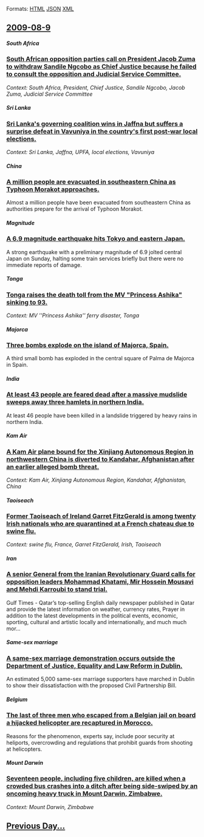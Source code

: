 
Formats: [HTML](2009/08/9/index.html)  [JSON](2009/08/9/index.json)  [XML](2009/08/9/index.xml)  

## [2009-08-9](/news/2009/08/9/index.md)

##### South Africa
### [ South African opposition parties call on President Jacob Zuma to withdraw Sandile Ngcobo as Chief Justice because he failed to consult the opposition and Judicial Service Committee. ](/news/2009/08/9/south-african-opposition-parties-call-on-president-jacob-zuma-to-withdraw-sandile-ngcobo-as-chief-justice-because-he-failed-to-consult-the.md)
_Context: South Africa, President, Chief Justice, Sandile Ngcobo, Jacob Zuma, Judicial Service Committee_

##### Sri Lanka
### [ Sri Lanka's governing coalition wins in Jaffna but suffers a surprise defeat in Vavuniya in the country's first post-war local elections. ](/news/2009/08/9/sri-lanka-s-governing-coalition-wins-in-jaffna-but-suffers-a-surprise-defeat-in-vavuniya-in-the-country-s-first-post-war-local-elections.md)
_Context: Sri Lanka, Jaffna, UPFA, local elections, Vavuniya_

##### China
### [ A million people are evacuated in southeastern China as Typhoon Morakot approaches. ](/news/2009/08/9/a-million-people-are-evacuated-in-southeastern-china-as-typhoon-morakot-approaches.md)
Almost a million people have been evacuated from southeastern China as authorities prepare for the arrival of Typhoon Morakot.

##### Magnitude
### [ A 6.9 magnitude earthquake hits Tokyo and eastern Japan. ](/news/2009/08/9/a-6-9-magnitude-earthquake-hits-tokyo-and-eastern-japan.md)
A strong earthquake with a preliminary magnitude of 6.9 jolted central Japan on Sunday, halting some train services briefly but there were no immediate reports of damage.

##### Tonga
### [ Tonga raises the death toll from the MV "Princess Ashika" sinking to 93. ](/news/2009/08/9/tonga-raises-the-death-toll-from-the-mv-princess-ashika-sinking-to-93.md)
_Context: MV ''Princess Ashika'' ferry disaster, Tonga_

##### Majorca
### [ Three bombs explode on the island of Majorca, Spain. ](/news/2009/08/9/three-bombs-explode-on-the-island-of-majorca-spain.md)
A third small bomb has exploded in the central square of Palma de Majorca in Spain.

##### India
### [ At least 43 people are feared dead after a massive mudslide sweeps away three hamlets in northern India. ](/news/2009/08/9/at-least-43-people-are-feared-dead-after-a-massive-mudslide-sweeps-away-three-hamlets-in-northern-india.md)
At least 46 people have been killed in a landslide triggered by heavy rains in northern India.

##### Kam Air
### [ A Kam Air plane bound for the Xinjiang Autonomous Region in northwestern China is diverted to Kandahar, Afghanistan after an earlier alleged bomb threat. ](/news/2009/08/9/a-kam-air-plane-bound-for-the-xinjiang-autonomous-region-in-northwestern-china-is-diverted-to-kandahar-afghanistan-after-an-earlier-allege.md)
_Context: Kam Air, Xinjiang Autonomous Region, Kandahar, Afghanistan, China_

##### Taoiseach
### [ Former Taoiseach of Ireland Garret FitzGerald is among twenty Irish nationals who are quarantined at a French chateau due to swine flu. ](/news/2009/08/9/former-taoiseach-of-ireland-garret-fitzgerald-is-among-twenty-irish-nationals-who-are-quarantined-at-a-french-chateau-due-to-swine-flu.md)
_Context: swine flu, France, Garret FitzGerald, Irish, Taoiseach_

##### Iran
### [ A senior General from the Iranian Revolutionary Guard calls for opposition leaders Mohammad Khatami, Mir Hossein Mousavi and Mehdi Karroubi to stand trial. ](/news/2009/08/9/a-senior-general-from-the-iranian-revolutionary-guard-calls-for-opposition-leaders-mohammad-khatami-mir-hossein-mousavi-and-mehdi-karroubi.md)
Gulf Times - Qatar’s top-selling English daily newspaper published in Qatar and provide the latest information on weather, currency rates, Prayer in addition to the latest developments in the political events, economic, sporting, cultural and artistic locally and internationally, and much much mor...

##### Same-sex marriage
### [ A same-sex marriage demonstration occurs outside the Department of Justice, Equality and Law Reform in Dublin. ](/news/2009/08/9/a-same-sex-marriage-demonstration-occurs-outside-the-department-of-justice-equality-and-law-reform-in-dublin.md)
An estimated 5,000 same-sex marriage supporters have marched in Dublin to show their dissatisfaction with the proposed Civil Partnership Bill.

##### Belgium
### [ The last of three men who escaped from a Belgian jail on board a hijacked helicopter are recaptured in Morocco. ](/news/2009/08/9/the-last-of-three-men-who-escaped-from-a-belgian-jail-on-board-a-hijacked-helicopter-are-recaptured-in-morocco.md)
Reasons for the phenomenon, experts say, include poor security at heliports, overcrowding and regulations that prohibit guards from shooting at helicopters.

##### Mount Darwin
### [ Seventeen people, including five children, are killed when a crowded bus crashes into a ditch after being side-swiped by an oncoming heavy truck in Mount Darwin, Zimbabwe. ](/news/2009/08/9/seventeen-people-including-five-children-are-killed-when-a-crowded-bus-crashes-into-a-ditch-after-being-side-swiped-by-an-oncoming-heavy.md)
_Context: Mount Darwin, Zimbabwe_

## [Previous Day...](/news/2009/08/8/index.md)

